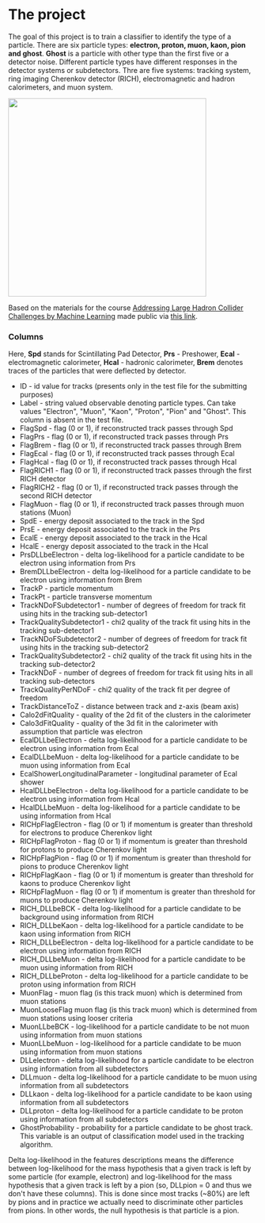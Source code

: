 # The project

The goal of this project is to train a classifier to identify the type of a particle. There are six particle types: **electron, proton, muon, kaon, pion and ghost**. **Ghost** is a particle with other type than the first five or a detector noise. Different particle types have different responses in the detector systems or subdetectors. Thre are five systems: tracking system, ring imaging Cherenkov detector (RICH), electromagnetic and hadron calorimeters, and muon system.


<img src="pic/pid.jpg" width="400">


Based on the materials for the course [Addressing Large Hadron Collider Challenges by Machine Learning](https://www.coursera.org/learn/hadron-collider-machine-learning) made public via [this link](https://github.com/hse-aml/hadron-collider-machine-learning).

### Columns

Here, **Spd** stands for Scintillating Pad Detector, **Prs** - Preshower, **Ecal** - electromagnetic calorimeter, **Hcal** - hadronic calorimeter, **Brem** denotes traces of the particles that were deflected by detector.

- ID - id value for tracks (presents only in the test file for the submitting purposes)
- Label - string valued observable denoting particle types. Can take values "Electron", "Muon", "Kaon", "Proton", "Pion" and "Ghost". This column is absent in the test file.
- FlagSpd - flag (0 or 1), if reconstructed track passes through Spd
- FlagPrs - flag (0 or 1), if reconstructed track passes through Prs
- FlagBrem - flag (0 or 1), if reconstructed track passes through Brem
- FlagEcal - flag (0 or 1), if reconstructed track passes through Ecal
- FlagHcal - flag (0 or 1), if reconstructed track passes through Hcal
- FlagRICH1 - flag (0 or 1), if reconstructed track passes through the first RICH detector
- FlagRICH2 - flag (0 or 1), if reconstructed track passes through the second RICH detector
- FlagMuon - flag (0 or 1), if reconstructed track passes through muon stations (Muon)
- SpdE - energy deposit associated to the track in the Spd
- PrsE - energy deposit associated to the track in the Prs
- EcalE - energy deposit associated to the track in the Hcal
- HcalE - energy deposit associated to the track in the Hcal
- PrsDLLbeElectron - delta log-likelihood for a particle candidate to be electron using information from Prs
- BremDLLbeElectron - delta log-likelihood for a particle candidate to be electron using information from Brem
- TrackP - particle momentum
- TrackPt - particle transverse momentum
- TrackNDoFSubdetector1  - number of degrees of freedom for track fit using hits in the tracking sub-detector1
- TrackQualitySubdetector1 - chi2 quality of the track fit using hits in the tracking sub-detector1
- TrackNDoFSubdetector2 - number of degrees of freedom for track fit using hits in the tracking sub-detector2
- TrackQualitySubdetector2 - chi2 quality of the track fit using hits in the  tracking sub-detector2
- TrackNDoF - number of degrees of freedom for track fit using hits in all tracking sub-detectors
- TrackQualityPerNDoF - chi2 quality of the track fit per degree of freedom
- TrackDistanceToZ - distance between track and z-axis (beam axis)
- Calo2dFitQuality - quality of the 2d fit of the clusters in the calorimeter 
- Calo3dFitQuality - quality of the 3d fit in the calorimeter with assumption that particle was electron
- EcalDLLbeElectron - delta log-likelihood for a particle candidate to be electron using information from Ecal
- EcalDLLbeMuon - delta log-likelihood for a particle candidate to be muon using information from Ecal
- EcalShowerLongitudinalParameter - longitudinal parameter of Ecal shower
- HcalDLLbeElectron - delta log-likelihood for a particle candidate to be electron using information from Hcal
- HcalDLLbeMuon - delta log-likelihood for a particle candidate to be using information from Hcal
- RICHpFlagElectron - flag (0 or 1) if momentum is greater than threshold for electrons to produce Cherenkov light
- RICHpFlagProton - flag (0 or 1) if momentum is greater than threshold for protons to produce Cherenkov light
- RICHpFlagPion - flag (0 or 1) if momentum is greater than threshold for pions to produce Cherenkov light
- RICHpFlagKaon - flag (0 or 1) if momentum is greater than threshold for kaons to produce Cherenkov light
- RICHpFlagMuon - flag (0 or 1) if momentum is greater than threshold for muons to produce Cherenkov light
- RICH_DLLbeBCK  - delta log-likelihood for a particle candidate to be background using information from RICH
- RICH_DLLbeKaon - delta log-likelihood for a particle candidate to be kaon using information from RICH
- RICH_DLLbeElectron - delta log-likelihood for a particle candidate to be electron using information from RICH
- RICH_DLLbeMuon - delta log-likelihood for a particle candidate to be muon using information from RICH
- RICH_DLLbeProton - delta log-likelihood for a particle candidate to be proton using information from RICH
- MuonFlag - muon flag (is this track muon) which is determined from muon stations
- MuonLooseFlag muon flag (is this track muon) which is determined from muon stations using looser criteria
- MuonLLbeBCK - log-likelihood for a particle candidate to be not muon using information from muon stations
- MuonLLbeMuon - log-likelihood for a particle candidate to be muon using information from muon stations
- DLLelectron - delta log-likelihood for a particle candidate to be electron using information from all subdetectors
- DLLmuon - delta log-likelihood for a particle candidate to be muon using information from all subdetectors
- DLLkaon - delta log-likelihood for a particle candidate to be kaon using information from all subdetectors
- DLLproton - delta log-likelihood for a particle candidate to be proton using information from all subdetectors
- GhostProbability - probability for a particle candidate to be ghost track. This variable is an output of classification model used in the tracking algorithm.

Delta log-likelihood in the features descriptions means the difference between log-likelihood for the mass hypothesis that a given track is left by some particle (for example, electron) and log-likelihood for the mass hypothesis that a given track is left by a pion (so, DLLpion = 0 and thus we don't have these columns). This is done since most tracks (~80%) are left by pions and in practice we actually need to discriminate other particles from pions. In other words, the null hypothesis is that particle is a pion.
